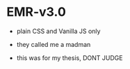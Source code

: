 # EMR-v3.0

- plain CSS and Vanilla JS only

- they called me a madman

- this was for my thesis, DONT JUDGE 
